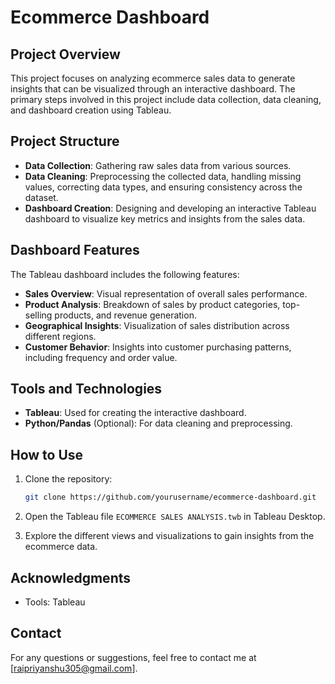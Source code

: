 # Ecommerce Dashboard

## Project Overview

This project focuses on analyzing ecommerce sales data to generate insights that can be visualized through an interactive dashboard. The primary steps involved in this project include data collection, data cleaning, and dashboard creation using Tableau.

## Project Structure

- **Data Collection**: Gathering raw sales data from various sources.
- **Data Cleaning**: Preprocessing the collected data, handling missing values, correcting data types, and ensuring consistency across the dataset.
- **Dashboard Creation**: Designing and developing an interactive Tableau dashboard to visualize key metrics and insights from the sales data.

## Dashboard Features

The Tableau dashboard includes the following features:

- **Sales Overview**: Visual representation of overall sales performance.
- **Product Analysis**: Breakdown of sales by product categories, top-selling products, and revenue generation.
- **Geographical Insights**: Visualization of sales distribution across different regions.
- **Customer Behavior**: Insights into customer purchasing patterns, including frequency and order value.

## Tools and Technologies

- **Tableau**: Used for creating the interactive dashboard.
- **Python/Pandas** (Optional): For data cleaning and preprocessing.

## How to Use

1. Clone the repository:
   ```bash
   git clone https://github.com/yourusername/ecommerce-dashboard.git
   ```

2. Open the Tableau file `ECOMMERCE SALES ANALYSIS.twb` in Tableau Desktop.

3. Explore the different views and visualizations to gain insights from the ecommerce data.

## Acknowledgments

- Tools: Tableau

## Contact

For any questions or suggestions, feel free to contact me at [raipriyanshu305@gmail.com].
